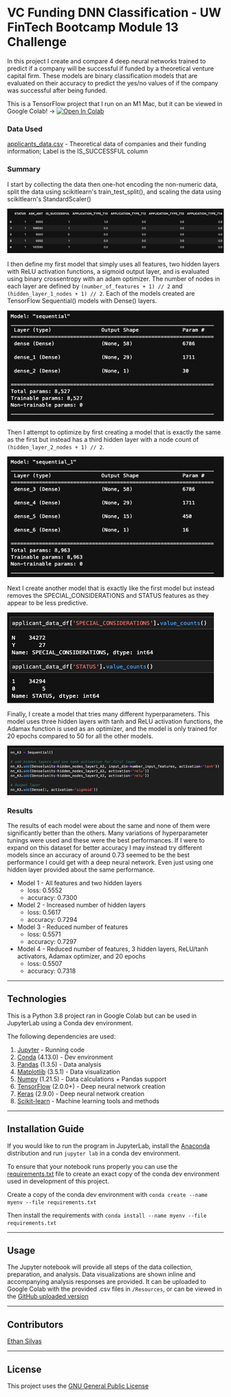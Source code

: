 # VC Funding DNN Classification - UW FinTech Bootcamp Module 13 Challenge 

In this project I create and compare 4 deep neural networks trained to predict if a company will be successful if funded by a theoretical venture capital firm. These models are binary classification models that are evaluated on their accuracy to predict the yes/no values of if the company was successful after being funded. 

This is a TensorFlow project that I run on an M1 Mac, but it can be viewed in Google Colab! -> <a href="https://colab.research.google.com/github/ethansilvas/vc-funding-dnn-classification/blob/main/GC_venture_funding_with_deep_learning.ipynb" target="_parent"><img src="https://colab.research.google.com/assets/colab-badge.svg" alt="Open In Colab"/></a>

### Data Used
[applicants_data.csv](./Resources/applicants_data.csv) - Theoretical data of companies and their funding information; Label is the IS_SUCCESSFUL column

### Summary

I start by collecting the data then one-hot encoding the non-numeric data, split the data using scikitlearn's train_test_split(), and scaling the data using scikitlearn's StandardScaler()

![DataFrame showing one-hot encoded data with columns like status, ask_amt, and is_successful](./Resources/Images/encoded_dataframe.png)

I then define my first model that simply uses all features, two hidden layers with ReLU activation functions, a sigmoid output layer, and is evaluated using binary crossentropy with an adam optimizer. The number of nodes in each layer are defined by `(number_of_features + 1) // 2` and `(hidden_layer_1_nodes + 1) // 2`. Each of the models created are TensorFlow Sequential() models with Dense() layers. 

![TensorFlow output from using .summary() function showing two hidden layers with 58 and 29 outputs, and an output layer with 1 output](./Resources/Images/model1.png)

Then I attempt to optimize by first creating a model that is exactly the same as the first but instead has a third hidden layer with a node count of `(hidden_layer_2_nodes + 1) // 2`. 

![TensorFlow output from using .summary() function showing three hidden layers with 58, 29, and 15 outputs, and an output layer with 1 output](./Resources/Images/model2.png)

Next I create another model that is exactly like the first model but instead removes the SPECIAL_CONSIDERATIONS and STATUS features as they appear to be less predictive. 

![Outputs showing heavily imbalanced features with 30,000 counts of one value and 30 or less values for the other](./Resources/Images/bad_features.png)

Finally, I create a model that tries many different hyperparameters. This model uses three hidden layers with tanh and ReLU activation functions, the Adamax function is used as an optimizer, and the model is only trained for 20 epochs compared to 50 for all the other models. 

![TensorFlow code showing creation of Sequential() model with 3 hidden layers using tanh and relu activation functions, and an output layer with sigmoid activation](./Resources/Images/model3.png)

### Results

The results of each model were about the same and none of them were significantly better than the others. Many variations of hyperparameter tunings were used and these were the best performances. If I were to expand on this dataset for better accuracy I may instead try different models since an accuracy of around 0.73 seemed to be the best performance I could get with a deep neural network. Even just using one hidden layer provided about the same performance. 

* Model 1 - All features and two hidden layers
    * loss: 0.5552
    * accuracy: 0.7300
* Model 2 - Increased number of hidden layers
    * loss: 0.5617
    * accuracy: 0.7294
* Model 3 - Reduced number of features
    * loss: 0.5571
    * accuracy: 0.7297
* Model 4 - Reduced number of features, 3 hidden layers, ReLU/tanh activators, Adamax optimizer, and 20 epochs
    * loss: 0.5507
    * accuracy: 0.7318

---

## Technologies

This is a Python 3.8 project ran in Google Colab but can be used in JupyterLab using a Conda dev environment. 

The following dependencies are used: 
1. [Jupyter](https://jupyter.org/) - Running code 
2. [Conda](https://github.com/conda/conda) (4.13.0) - Dev environment
3. [Pandas](https://github.com/pandas-dev/pandas) (1.3.5) - Data analysis
4. [Matplotlib](https://github.com/matplotlib/matplotlib) (3.5.1) - Data visualization
5. [Numpy](https://numpy.org/) (1.21.5) - Data calculations + Pandas support
6. [TensorFlow](https://www.tensorflow.org/) (2.0.0+) - Deep neural network creation
7. [Keras](https://keras.io/about/) (2.9.0) - Deep neural network creation
8. [Scikit-learn](1.1.3) - Machine learning tools and methods

---

## Installation Guide

If you would like to run the program in JupyterLab, install the [Anaconda](https://www.anaconda.com/products/distribution) distribution and run `jupyter lab` in a conda dev environment.

To ensure that your notebook runs properly you can use the [requirements.txt](/Resources/requirements.txt) file to create an exact copy of the conda dev environment used in development of this project. 

Create a copy of the conda dev environment with `conda create --name myenv --file requirements.txt`

Then install the requirements with `conda install --name myenv --file requirements.txt`

---

## Usage

The Jupyter notebook []() will provide all steps of the data collection, preparation, and analysis. Data visualizations are shown inline and accompanying analysis responses are provided. It can be uploaded to Google Colab with the provided .csv files in `/Resources`, or can be viewed in the [GitHub uploaded version]()

---

## Contributors

[Ethan Silvas](https://github.com/ethansilvas)

---

## License

This project uses the [GNU General Public License](https://choosealicense.com/licenses/gpl-3.0/)